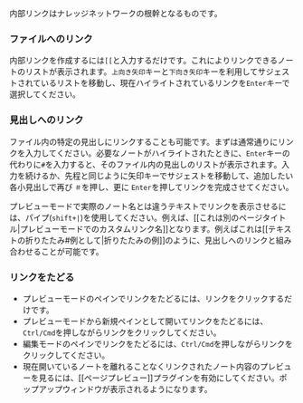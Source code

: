 内部リンクはナレッジネットワークの根幹となるものです。

### ファイルへのリンク

内部リンクを作成するには`[[`と入力するだけです。これによりリンクできるノートのリストが表示されます。`上向き矢印`キーと`下向き矢印`キーを利用してサジェストされているリストを移動し、現在ハイライトされているリンクを`Enter`キーで選択してください。

### 見出しへのリンク

ファイル内の特定の見出しにリンクすることも可能です。まずは通常通りにリンクを入力してください。必要なノートがハイライトされたときに、`Enter`キーの代わりに`#`を入力すると、そのファイル内の見出しのリストが表示されます。入力を続けるか、先程と同じように矢印キーでサジェストを移動して、追加したい各小見出しで再び `＃`を押し、更に `Enter`を押してリンクを完成させてください。

プレビューモードで実際のノート名とは違うテキストでリンクを表示させるには、パイプ(`shift+|`)を使用してください。例えば、[[これは別のページタイトル|プレビューモードでのカスタムリンク名]]となります。例えばこれは[[テキストの折りたたみ#例として|折りたたみの例]]のように、見出しへのリンクと組み合わせることが可能です。

### リンクをたどる

- プレビューモードのペインでリンクをたどるには、リンクをクリックするだけです。
- プレビューモードから新規ペインとして開いてリンクをたどるには、`Ctrl/Cmd`を押しながらリンクをクリックしてください。
- 編集モードのペインでリンクをたどるには、`Ctrl/Cmd`を押しながらリンクをクリックしてください。
- 現在開いているノートを離れることなくリンクされたノート内容のプレビューを見るには、[[ページプレビュー]]プラグインを有効にしてください。ポップアップウィンドウが表示されるようになります。